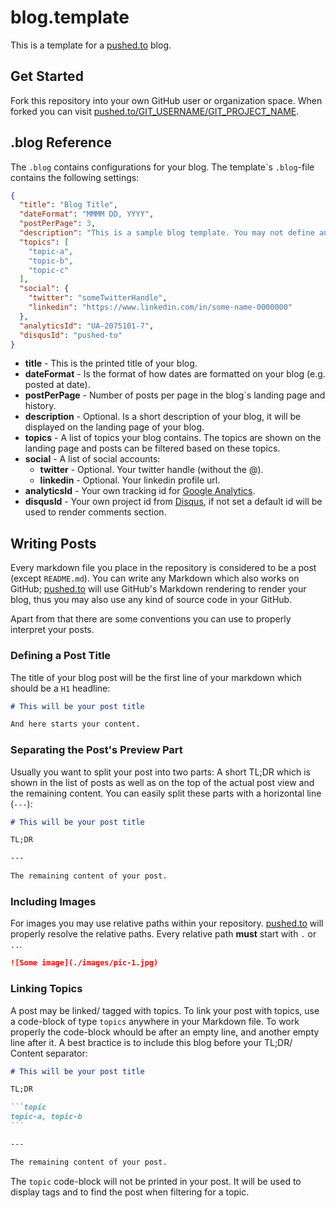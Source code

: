 # blog.template

This is a template for a [pushed.to](http://pushed.to) blog.

## Get Started

Fork this repository into your own GitHub user or organization space. When forked you can visit [pushed.to/GIT_USERNAME/GIT_PROJECT_NAME](http://pushed.to/GIT_USERNAME/GIT_PROJECT_NAME).

## .blog Reference

The `.blog` contains configurations for your blog. The template\`s `.blog`-file contains the following settings:

```json
{
  "title": "Blog Title",
  "dateFormat": "MMMM DD, YYYY",
  "postPerPage": 3,
  "description": "This is a sample blog template. You may not define any description at all. But, you can do here...",
  "topics": [
    "topic-a",
    "topic-b",
    "topic-c"
  ],
  "social": {
    "twitter": "someTwitterHandle",
    "linkedin": "https://www.linkedin.com/in/some-name-0000000"
  },
  "analyticsId": "UA-2075101-7",
  "disqusId": "pushed-to"
}
```

* **title** - This is the printed title of your blog.
* **dateFormat** - Is the format of how dates are formatted on your blog (e.g. posted at date).
* **postPerPage** - Number of posts per page in the blog\`s landing page and history.
* **description** - Optional. Is a short description of your blog, it will be displayed on the landing page of your blog.
* **topics** - A list of topics your blog contains. The topics are shown on the landing page and posts can be filtered based on these topics.
* **social** - A list of social accounts:
    * **twitter** - Optional. Your twitter handle (without the @).
    * **linkedin** - Optional. Your linkedin profile url.
* **analyticsId** - Your own tracking id for [Google Analytics](https://analytics.google.com/analytics/web/).
* **disqusId** - Your own project id from [Disqus](https://disqus.com/), if not set a default id will be used to render comments section.

## Writing Posts

Every markdown file you place in the repository is considered to be a post (except `README.md`). You can write any Markdown which also works on GitHub; [pushed.to](http://pushed.to) will use GitHub's Markdown rendering to render your blog, thus you may also use any kind of source code in your GitHub. 

Apart from that there are some conventions you can use to properly interpret your posts.

### Defining a Post Title

The title of your blog post will be the first line of your markdown which should be a `H1` headline:

```markdown
# This will be your post title

And here starts your content.
```

### Separating the Post's Preview Part

Usually you want to split your post into two parts: A short TL;DR which is shown in the list of posts as well as on the top of the actual post view and the remaining content. You can easily split these parts with a horizontal line (`---`):

```markdown
# This will be your post title

TL;DR

---

The remaining content of your post.
```

### Including Images

For images you may use relative paths within your repository. [pushed.to](http://pushed.to) will properly resolve the relative paths. Every relative path **must** start with `.` or `..`.

```markdown
![Some image](./images/pic-1.jpg)
```

### Linking Topics

A post may be linked/ tagged with topics. To link your post with topics, use a code-block of type `topics` anywhere in your Markdown file. To work properly the code-block whould be after an empty line, and another empty line after it. A best bractice is to include this blog before your TL;DR/ Content separator:

````markdown
# This will be your post title

TL;DR

```topic
topic-a, topic-b
```

---

The remaining content of your post.
````

The `topic` code-block will not be printed in your post. It will be used to display tags and to find the post when filtering for a topic.